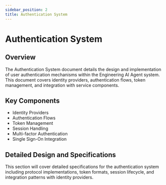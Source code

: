 ```yaml
---
sidebar_position: 2
title: Authentication System
---
```


# Authentication System

## Overview

The Authentication System document details the design and implementation of user authentication mechanisms within the Engineering AI Agent system. This document covers identity providers, authentication flows, token management, and integration with service components.

## Key Components

- Identity Providers
- Authentication Flows
- Token Management
- Session Handling
- Multi-factor Authentication
- Single Sign-On Integration

## Detailed Design and Specifications

This section will cover detailed specifications for the authentication system including protocol implementations, token formats, session lifecycle, and integration patterns with identity providers.
